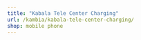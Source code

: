 ```yaml
---
title: "Kabala Tele Center Charging"
url: /kambia/kabala-tele-center-charging/
shop: mobile phone
---
```

